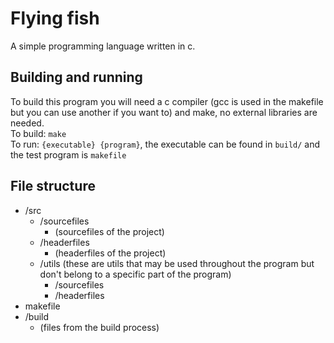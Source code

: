 # Flying fish
A simple programming language written in c.

## Building and running
To build this program you will need a c compiler (gcc is used in the makefile but you can use 
another if you want to) and make, no external libraries are needed.\
To build: `make`\
To run: `{executable} {program}`, the executable can be found in `build/` and the test program is 
`makefile`

## File structure
- /src
    - /sourcefiles
        - (sourcefiles of the project)
    - /headerfiles
        - (headerfiles of the project)
    - /utils (these are utils that may be used throughout the program but don't belong to a specific 
part of the program)
        - /sourcefiles
        - /headerfiles
- makefile
- /build
    - (files from the build process)
